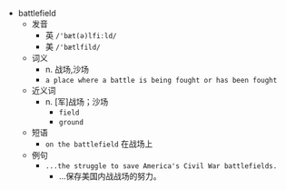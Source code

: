 - battlefield
  - 发音
    - 英 `/'bæt(ə)lfiːld/`
    - 美 `/'bætlfild/`
  - 词义
    - n. 战场,沙场
    - `a place where a battle is being fought or has been fought`
  - 近义词
    - n. [军]战场；沙场
      - `field`
      - `ground`
  - 短语
    - `on the battlefield` 在战场上 
  - 例句
    - `...the struggle to save America's Civil War battlefields.`
      - …保存美国内战战场的努力。

